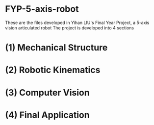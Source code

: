 # FYP-5-axis-robot
These are the files developed in Yihan LIU's Final Year Project, a 5-axis vision articulated robot
The project is developed into 4 sections
# (1) Mechanical Structure

# (2) Robotic Kinematics
# (3) Computer Vision
# (4) Final Application
